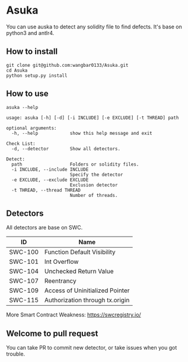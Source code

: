 # Asuka

You can use auska to detect any solidity file to find defects. It's base on python3 and antlr4.

## How to install

```shell
git clone git@github.com:wangbar0133/Asuka.git
cd Asuka
python setup.py install
```

## How to use

```shell
asuka --help

usage: asuka [-h] [-d] [-i INCLUDE] [-e EXCLUDE] [-t THREAD] path

optional arguments:
  -h, --help            show this help message and exit

Check List:
  -d, --detector        Show all detectors.

Detect:
  path                  Folders or solidity files.
  -i INCLUDE, --include INCLUDE
                        Specify the detector
  -e EXCLUDE, --exclude EXCLUDE
                        Exclusion detector
  -t THREAD, --thread THREAD
                        Number of threads.
```

## Detectors

All detectors are base on SWC.

| ID          | Name                            |
| ----------- | ------------------------------- |
| SWC-100     | Function Default Visibility     |
| SWC-101     | Int Overflow                    |
| SWC-104     | Unchecked Return Value          |
| SWC-107     | Reentrancy                      |
| SWC-109     | Access of Uninitialized Pointer |
| SWC-115     | Authorization through tx.origin |

More Smart Contract Weakness: <https://swcregistry.io/>

## Welcome to pull request

You can take PR to commit new detector, or take issues when you got trouble.

